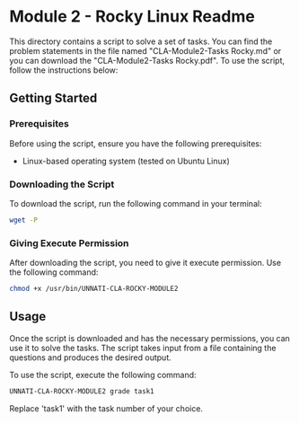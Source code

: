 # Module 2 - Rocky Linux Readme

This directory contains a script to solve a set of tasks. You can find the problem statements in the file named "CLA-Module2-Tasks Rocky.md" or you can download the "CLA-Module2-Tasks Rocky.pdf". To use the script, follow the instructions below:

## Getting Started

### Prerequisites

Before using the script, ensure you have the following prerequisites:

- Linux-based operating system (tested on Ubuntu Linux)

### Downloading the Script

To download the script, run the following command in your terminal:

```bash
wget -P 
```

### Giving Execute Permission

After downloading the script, you need to give it execute permission. Use the following command:

```bash
chmod +x /usr/bin/UNNATI-CLA-ROCKY-MODULE2
```

## Usage

Once the script is downloaded and has the necessary permissions, you can use it to solve the tasks. The script takes input from a file containing the questions and produces the desired output.

To use the script, execute the following command:

```bash
UNNATI-CLA-ROCKY-MODULE2 grade task1
```

Replace 'task1' with the task number of your choice.

